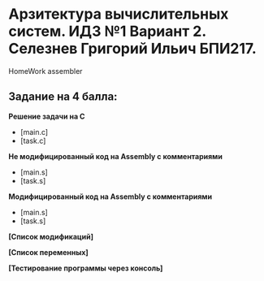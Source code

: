 # Арзитектура вычислительных систем. ИДЗ №1 Вариант 2. Селезнев Григорий Ильич БПИ217.
HomeWork assembler


## Задание на 4 балла:
**Решение задачи на C** 
* [main.c]
* [task.c]

**Не модифицированный код на Assembly с комментариями**
* [main.s]
* [task.s]

**Модифицированный код на Assembly с комментариями**
* [main.s]
* [task.s]

**[Список модификаций]**

**[Список переменных]**

**[Тестирование программы через консоль]**

